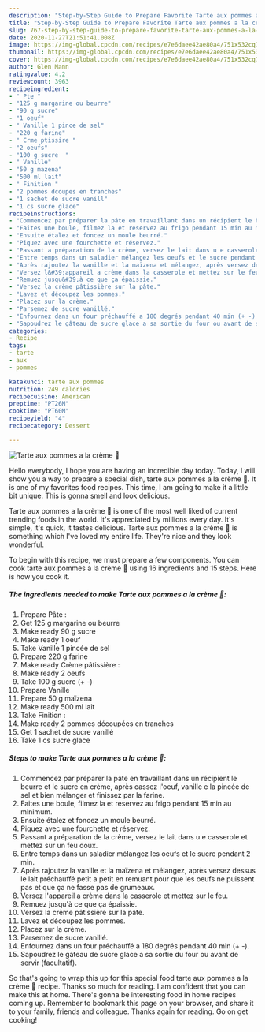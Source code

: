 ```yaml
---
description: "Step-by-Step Guide to Prepare Favorite Tarte aux pommes a la crème 🍏"
title: "Step-by-Step Guide to Prepare Favorite Tarte aux pommes a la crème 🍏"
slug: 767-step-by-step-guide-to-prepare-favorite-tarte-aux-pommes-a-la-creme
date: 2020-11-27T21:51:41.008Z
image: https://img-global.cpcdn.com/recipes/e7e6daee42ae80a4/751x532cq70/tarte-aux-pommes-a-la-creme-🍏-photo-principale-de-la-recette.jpg
thumbnail: https://img-global.cpcdn.com/recipes/e7e6daee42ae80a4/751x532cq70/tarte-aux-pommes-a-la-creme-🍏-photo-principale-de-la-recette.jpg
cover: https://img-global.cpcdn.com/recipes/e7e6daee42ae80a4/751x532cq70/tarte-aux-pommes-a-la-creme-🍏-photo-principale-de-la-recette.jpg
author: Glen Mann
ratingvalue: 4.2
reviewcount: 3963
recipeingredient:
- " Pte "
- "125 g margarine ou beurre"
- "90 g sucre"
- "1 oeuf"
- " Vanille 1 pince de sel"
- "220 g farine"
- " Crme ptissire "
- "2 oeufs"
- "100 g sucre  "
- " Vanille"
- "50 g mazena"
- "500 ml lait"
- " Finition "
- "2 pommes dcoupes en tranches"
- "1 sachet de sucre vanill"
- "1 cs sucre glace"
recipeinstructions:
- "Commencez par préparer la pâte en travaillant dans un récipient le beurre et le sucre en crème, après cassez l&#39;oeuf, vanille e la pincée de sel et bien mélanger et finissez par la farine."
- "Faites une boule, filmez la et reservez au frigo pendant 15 min au minimum."
- "Ensuite étalez et foncez un moule beurré."
- "Piquez avec une fourchette et réservez."
- "Passant a préparation de la crème, versez le lait dans u e casserole et mettez sur un feu doux."
- "Entre temps dans un saladier mélangez les oeufs et le sucre pendant 2 min."
- "Après rajoutez la vanille et la maïzena et mélangez, après versez dessus le lait préchauffé petit a petit en remuant pour que les oeufs ne puissent pas et que ça ne fasse pas de grumeaux."
- "Versez l&#39;appareil a crème dans la casserole et mettez sur le feu."
- "Remuez jusqu&#39;à ce que ça épaissie."
- "Versez la crème pâtissière sur la pâte."
- "Lavez et découpez les pommes."
- "Placez sur la crème."
- "Parsemez de sucre vanillé."
- "Enfournez dans un four préchauffé a 180 degrés pendant 40 min (+ -)."
- "Sapoudrez le gâteau de sucre glace a sa sortie du four ou avant de servir (facultatif)."
categories:
- Recipe
tags:
- tarte
- aux
- pommes

katakunci: tarte aux pommes 
nutrition: 249 calories
recipecuisine: American
preptime: "PT26M"
cooktime: "PT60M"
recipeyield: "4"
recipecategory: Dessert

---
```



![Tarte aux pommes a la crème 🍏](https://img-global.cpcdn.com/recipes/e7e6daee42ae80a4/751x532cq70/tarte-aux-pommes-a-la-creme-🍏-photo-principale-de-la-recette.jpg)

Hello everybody, I hope you are having an incredible day today. Today, I will show you a way to prepare a special dish, tarte aux pommes a la crème 🍏. It is one of my favorites food recipes. This time, I am going to make it a little bit unique. This is gonna smell and look delicious.

Tarte aux pommes a la crème 🍏 is one of the most well liked of current trending foods in the world. It's appreciated by millions every day. It's simple, it's quick, it tastes delicious. Tarte aux pommes a la crème 🍏 is something which I've loved my entire life. They're nice and they look wonderful.




To begin with this recipe, we must prepare a few components. You can cook tarte aux pommes a la crème 🍏 using 16 ingredients and 15 steps. Here is how you cook it.

<!--inarticleads1-->

##### The ingredients needed to make Tarte aux pommes a la crème 🍏:

1. Prepare  Pâte :
1. Get 125 g margarine ou beurre
1. Make ready 90 g sucre
1. Make ready 1 oeuf
1. Take  Vanille 1 pincée de sel
1. Prepare 220 g farine
1. Make ready  Crème pâtissière :
1. Make ready 2 oeufs
1. Take 100 g sucre (+ -)
1. Prepare  Vanille
1. Prepare 50 g maïzena
1. Make ready 500 ml lait
1. Take  Finition :
1. Make ready 2 pommes découpées en tranches
1. Get 1 sachet de sucre vanillé
1. Take 1 cs sucre glace




<!--inarticleads2-->

##### Steps to make Tarte aux pommes a la crème 🍏:

1. Commencez par préparer la pâte en travaillant dans un récipient le beurre et le sucre en crème, après cassez l&#39;oeuf, vanille e la pincée de sel et bien mélanger et finissez par la farine.
1. Faites une boule, filmez la et reservez au frigo pendant 15 min au minimum.
1. Ensuite étalez et foncez un moule beurré.
1. Piquez avec une fourchette et réservez.
1. Passant a préparation de la crème, versez le lait dans u e casserole et mettez sur un feu doux.
1. Entre temps dans un saladier mélangez les oeufs et le sucre pendant 2 min.
1. Après rajoutez la vanille et la maïzena et mélangez, après versez dessus le lait préchauffé petit a petit en remuant pour que les oeufs ne puissent pas et que ça ne fasse pas de grumeaux.
1. Versez l&#39;appareil a crème dans la casserole et mettez sur le feu.
1. Remuez jusqu&#39;à ce que ça épaissie.
1. Versez la crème pâtissière sur la pâte.
1. Lavez et découpez les pommes.
1. Placez sur la crème.
1. Parsemez de sucre vanillé.
1. Enfournez dans un four préchauffé a 180 degrés pendant 40 min (+ -).
1. Sapoudrez le gâteau de sucre glace a sa sortie du four ou avant de servir (facultatif).




So that's going to wrap this up for this special food tarte aux pommes a la crème 🍏 recipe. Thanks so much for reading. I am confident that you can make this at home. There's gonna be interesting food in home recipes coming up. Remember to bookmark this page on your browser, and share it to your family, friends and colleague. Thanks again for reading. Go on get cooking!
